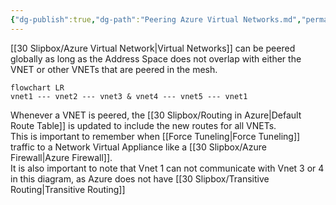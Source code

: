 ```yaml
---
{"dg-publish":true,"dg-path":"Peering Azure Virtual Networks.md","permalink":"/peering-azure-virtual-networks/","tags":["notes"]}
---
```



[[30 Slipbox/Azure Virtual Network\|Virtual Networks]] can be peered globally as long as the Address Space does not overlap with either the VNET or other VNETs that are peered in the mesh.

```mermaid
flowchart LR
vnet1 --- vnet2 --- vnet3 & vnet4 --- vnet5 --- vnet1
```

Whenever a VNET is peered, the [[30 Slipbox/Routing in Azure\|Default Route Table]] is updated to include the new routes for all VNETs.  
This is important to remember when [[Force Tuneling\|Force Tuneling]] traffic to a Network Virtual Appliance like a [[30 Slipbox/Azure Firewall\|Azure Firewall]].  
It is also important to note that Vnet 1 can not communicate with Vnet 3 or 4 in this diagram, as Azure does not have [[30 Slipbox/Transitive Routing\|Transitive Routing]]
